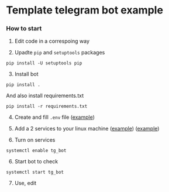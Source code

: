 Template telegram bot example
==============================

### How to start

1. Edit code in a correspoing way

2. Upadte `pip` and `setuptools` packages

```shell
pip install -U setuptools pip 
```

3. Install bot

```shell
pip install .
```

And also install requirements.txt

```shell
pip install -r requirements.txt
```

4. Create and fill `.env` file ([example](env_example))

5. Add a 2 services to your linux machine ([example](tg_bot.example.service)) ([example](tg_captcha.example.service))

6. Turn on services

```shell
systemctl enable tg_bot
```

6. Start bot to check

```shell
systemctl start tg_bot
```

7. Use, edit
